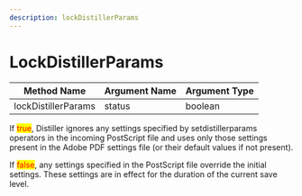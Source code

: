 ```yaml
---
description: lockDistillerParams
---
```


# LockDistillerParams

| Method Name         | Argument Name | Argument Type |
| ------------------- | ------------- | ------------- |
| lockDistillerParams | status        | boolean       |

If <mark style="color:red;">true</mark>, Distiller ignores any settings specified by setdistillerparams operators in the incoming PostScript file and uses only those settings present in the Adobe PDF settings file (or their default values if not present).

If <mark style="color:red;">false</mark>, any settings specified in the PostScript file override the initial settings. These settings are in effect for the duration of the current save level.






